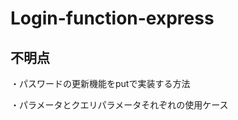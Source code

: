 # Login-function-express

<h2>不明点</h2>
<p>・パスワードの更新機能をputで実装する方法</p>
<p>・パラメータとクエリパラメータそれぞれの使用ケース</p>
